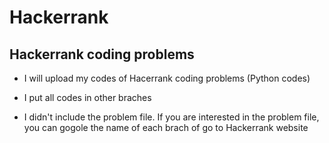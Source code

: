 # Hackerrank
## Hackerrank coding problems

* I will upload my codes of Hacerrank coding problems (Python codes)

* I put all codes in other braches


* I didn't include the problem file. If you are interested in the problem file, you can gogole the name of each brach of go to Hackerrank website
